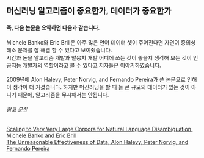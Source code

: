 ## 머신러닝 알고리즘이 중요한가, 데이터가 중요한가

#### 즉, 다음 논문을 요약하면 다음과 같습니다.
Michele Banko와 Eric Brill은 아주 많은 언어 데이터 셋이 주어진다면 자연어 중의성 해소 문제를 잘 해결 할 수 있다고 보여줬습니다.<br/>
시간과 돈을 알고리즘 개발과 말뭉치 개발 어디에 쓰는 것이 좋을지 생각해 보는 것이 인공지능 개발자의 역할이라고 볼 수 있다고 저자들은 이야기하였습니다.
<br/><br/>
2009년에 Alon Halevy, Peter Norvig, and Fernando Pereira가 쓴 논문으로 인해 이 생각이 더 커졌습니다. 하지만 머신러닝을 할 때 늘 큰 규모의 데이터가 있는 것이 아니기 때문에, 알고리즘을 무시해서는 안됩니다.

###### 참고 문헌
[Scaling to Very Very Large Corpora for Natural Language Disambiguation, Michele Banko and Eric Brill](http://www.aclweb.org/anthology/P01-1005)<br/>
[The Unreasonable Effectiveness of Data, Alon Halevy, Peter Norvig, and Fernando Pereira](https://static.googleusercontent.com/media/research.google.com/ko//pubs/archive/35179.pdf)
